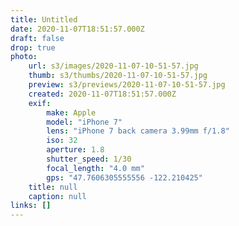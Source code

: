 ```yaml
---
title: Untitled
date: 2020-11-07T18:51:57.000Z
draft: false
drop: true
photo:
    url: s3/images/2020-11-07-10-51-57.jpg
    thumb: s3/thumbs/2020-11-07-10-51-57.jpg
    preview: s3/previews/2020-11-07-10-51-57.jpg
    created: 2020-11-07T18:51:57.000Z
    exif:
        make: Apple
        model: "iPhone 7"
        lens: "iPhone 7 back camera 3.99mm f/1.8"
        iso: 32
        aperture: 1.8
        shutter_speed: 1/30
        focal_length: "4.0 mm"
        gps: "47.7606305555556 -122.210425"
    title: null
    caption: null
links: []
---
```


